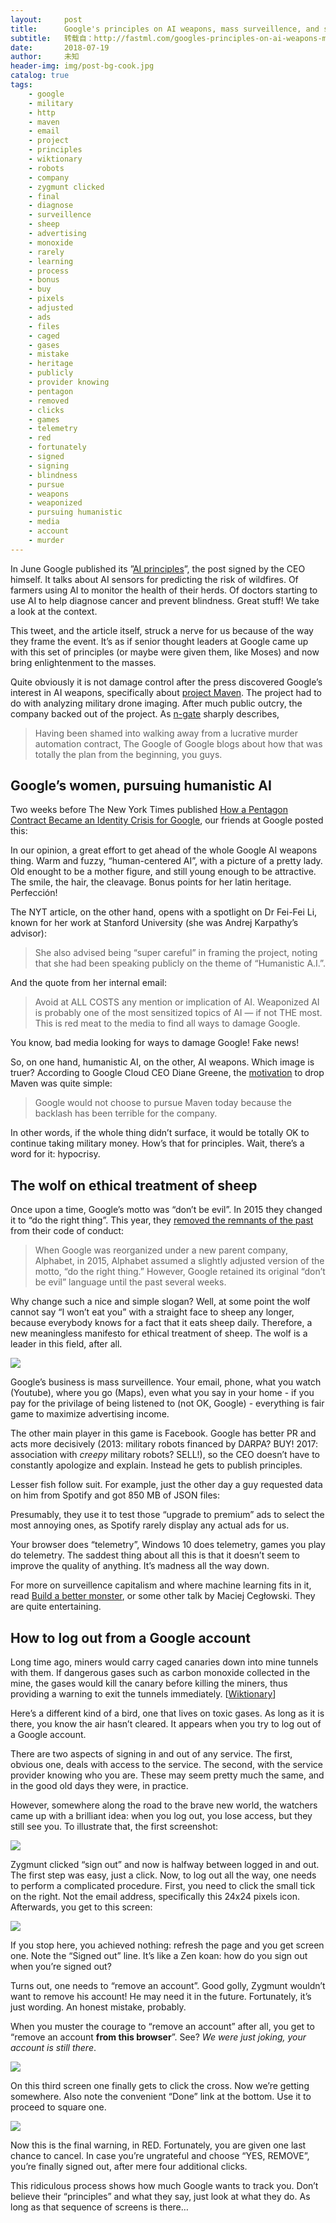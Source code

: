 ```yaml
---
layout:     post
title:      Google's principles on AI weapons, mass surveillence, and signing out
subtitle:   转载自：http://fastml.com/googles-principles-on-ai-weapons-mass-surveillence-and-signing-out/
date:       2018-07-19
author:     未知
header-img: img/post-bg-cook.jpg
catalog: true
tags:
    - google
    - military
    - http
    - maven
    - email
    - project
    - principles
    - wiktionary
    - robots
    - company
    - zygmunt clicked
    - final
    - diagnose
    - surveillence
    - sheep
    - advertising
    - monoxide
    - rarely
    - learning
    - process
    - bonus
    - buy
    - pixels
    - adjusted
    - ads
    - files
    - caged
    - gases
    - mistake
    - heritage
    - publicly
    - provider knowing
    - pentagon
    - removed
    - clicks
    - games
    - telemetry
    - red
    - fortunately
    - signed
    - signing
    - blindness
    - pursue
    - weapons
    - weaponized
    - pursuing humanistic
    - media
    - account
    - murder
---
```


In June Google published its ”[AI principles](https://www.blog.google/technology/ai/ai-principles)”, the post signed by the CEO himself. It talks about AI sensors for predicting the risk of wildfires. Of farmers using AI to monitor the health of their herds. Of doctors starting to use AI to help diagnose cancer and prevent blindness. Great stuff! We take a look at the context.










This tweet, and the article itself, struck a nerve for us because of the way they frame the event. It’s as if senior thought leaders at Google came up with this set of principles (or maybe were given them, like Moses) and now bring enlightenment to the masses.

Quite obviously it is not damage control after the press discovered Google’s interest in AI weapons, specifically about [project Maven](https://www.defense.gov/News/Article/Article/1254719/project-maven-to-deploy-computer-algorithms-to-war-zone-by-years-end). The project had to do with analyzing military drone imaging. After much public outcry, the company backed out of the project. As [n-gate](http://n-gate.com/) sharply describes,

> Having been shamed into walking away from a lucrative murder automation contract, The Google of Google blogs about how that was totally the plan from the beginning, you guys.

## Google’s women, pursuing humanistic AI

Two weeks before The New York Times published [How a Pentagon Contract Became an Identity Crisis for Google](https://www.nytimes.com/2018/05/30/technology/google-project-maven-pentagon.html), our friends at Google posted this:

In our opinion, a great effort to get ahead of the whole Google AI weapons thing. Warm and fuzzy, “human-centered AI”, with a picture of a pretty lady. Old enought to be a mother figure, and still young enough to be attractive. The smile, the hair, the cleavage. Bonus points for her latin heritage. Perfección!

The NYT article, on the other hand, opens with a spotlight on Dr Fei-Fei Li, known for her work at Stanford University (she was Andrej Karpathy’s advisor):

> She also advised being “super careful” in framing the project, noting that she had been speaking publicly on the theme of “Humanistic A.I.”.

And the quote from her internal email:

> Avoid at ALL COSTS any mention or implication of AI. Weaponized AI is probably one of the most sensitized topics of AI — if not THE most. This is red meat to the media to find all ways to damage Google.

You know, bad media looking for ways to damage Google! Fake news!

So, on one hand, humanistic AI, on the other, AI weapons. Which image is truer? According to Google Cloud CEO Diane Greene, the [motivation](https://gizmodo.com/google-plans-not-to-renew-its-contract-for-project-mave-1826488620) to drop Maven was quite simple:

> Google would not choose to pursue Maven today because the backlash has been terrible for the company.

In other words, if the whole thing didn’t surface, it would be totally OK to continue taking military money. How’s that for principles. Wait, there’s a word for it: hypocrisy.

## The wolf on ethical treatment of sheep

Once upon a time, Google’s motto was “don’t be evil”. In 2015 they changed it to “do the right thing”. This year, they [removed the remnants of the past](https://gizmodo.com/google-removes-nearly-all-mentions-of-dont-be-evil-from-1826153393) from their code of conduct:

> When Google was reorganized under a new parent company, Alphabet, in 2015, Alphabet assumed a slightly adjusted version of the motto, “do the right thing.” However, Google retained its original “don’t be evil” language until the past several weeks.

Why change such a nice and simple slogan? Well, at some point the wolf cannot say “I won’t eat you” with a straight face to sheep any longer, because everybody knows for a fact that it eats sheep daily. Therefore, a new meaningless manifesto for ethical treatment of sheep. The wolf is a leader in this field, after all.

![](http://fastml.com/images/what-you-need-to-know-about-google/wolf_sheep_cartoon_772.jpg)


Google’s business is mass surveillence. Your email, phone, what you watch (Youtube), where you go (Maps), even what you say in your home - if you pay for the privilage of being listened to (not OK, Google) - everything is fair game to maximize advertising income.

The other main player in this game is Facebook. Google has better PR and acts more decisively (2013: military robots financed by DARPA? BUY! 2017: association with *creepy* military robots? SELL!), so the CEO doesn’t have to constantly apologize and explain. Instead he gets to publish principles.

Lesser fish follow suit. For example, just the other day a guy requested data on him from Spotify and got 850 MB of JSON files:

Presumably, they use it to test those “upgrade to premium” ads to select the most annoying ones, as Spotify rarely display any actual ads for us.

Your browser does “telemetry”, Windows 10 does telemetry, games you play do telemetry. The saddest thing about all this is that it doesn’t seem to improve the quality of anything. It’s madness all the way down.

For more on surveillence capitalism and where machine learning fits in it, read [Build a better monster](http://idlewords.com/talks/build_a_better_monster.htm), or some other talk by Maciej Cegłowski. They are quite entertaining.

## How to log out from a Google account

Long time ago, miners would carry caged canaries down into mine tunnels with them. If dangerous gases such as carbon monoxide collected in the mine, the gases would kill the canary before killing the miners, thus providing a warning to exit the tunnels immediately. [[Wiktionary](https://en.wiktionary.org/wiki/canary_in_a_coal_mine)]

Here’s a different kind of a bird, one that lives on toxic gases. As long as it is there, you know the air hasn’t cleared. It appears when you try to log out of a Google account.

There are two aspects of signing in and out of any service. The first, obvious one, deals with access to the service. The second, with the service provider knowing who you are. These may seem pretty much the same, and in the good old days they were, in practice.

However, somewhere along the road to the brave new world, the watchers came up with a brilliant idea: when you log out, you lose access, but they still see you. To illustrate that, the first screenshot:

![](http://fastml.com/images/what-you-need-to-know-about-google/google_logout_1.png)


Zygmunt clicked “sign out” and now is halfway between logged in and out. The first step was easy, just a click. Now, to log out all the way, one needs to perform a complicated procedure. First, you need to click the small tick on the right. Not the email address, specifically this 24x24 pixels icon. Afterwards, you get to this screen:

![](http://fastml.com/images/what-you-need-to-know-about-google/google_logout_2.png)


If you stop here, you achieved nothing: refresh the page and you get screen one. Note the “Signed out” line. It’s like a Zen koan: how do you sign out when you’re signed out?

Turns out, one needs to “remove an account”. Good golly, Zygmunt wouldn’t want to remove his account! He may need it in the future. Fortunately, it’s just wording. An honest mistake, probably.

When you muster the courage to “remove an account” after all, you get to “remove an account **from this browser**”. See? *We were just joking, your account is still there*.

![](http://fastml.com/images/what-you-need-to-know-about-google/google_logout_3.png)


On this third screen one finally gets to click the cross. Now we’re getting somewhere. Also note the convenient “Done” link at the bottom. Use it to proceed to square one.

![](http://fastml.com/images/what-you-need-to-know-about-google/google_logout_4.png)


Now this is the final warning, in RED. Fortunately, you are given one last chance to cancel. In case you’re ungrateful and choose “YES, REMOVE”, you’re finally signed out, after mere four additional clicks.

This ridiculous process shows how much Google wants to track you. Don’t believe their “principles” and what they say, just look at what they do. As long as that sequence of screens is there…
